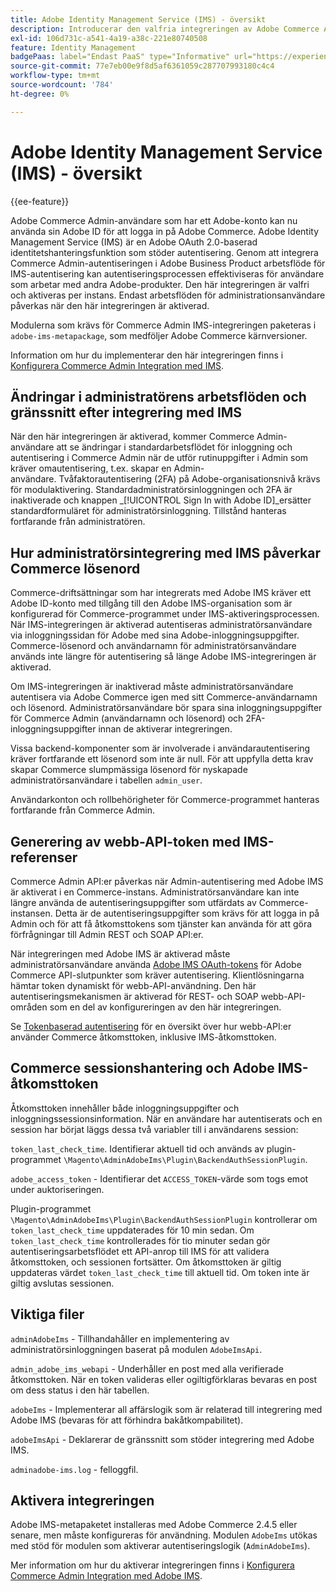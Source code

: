 ```yaml
---
title: Adobe Identity Management Service (IMS) - översikt
description: Introducerar den valfria integreringen av Adobe Commerce Admin-inloggningar med Adobe IMS
exl-id: 106d731c-a541-4a19-a38c-221e80740508
feature: Identity Management
badgePaas: label="Endast PaaS" type="Informative" url="https://experienceleague.adobe.com/en/docs/commerce/user-guides/product-solutions" tooltip="Gäller endast Adobe Commerce i molnprojekt (Adobe-hanterad PaaS-infrastruktur) och lokala projekt."
source-git-commit: 77e7eb00e9f8d5af6361059c287707993180c4c4
workflow-type: tm+mt
source-wordcount: '784'
ht-degree: 0%

---
```


# Adobe Identity Management Service (IMS) - översikt

{{ee-feature}}

Adobe Commerce Admin-användare som har ett Adobe-konto kan nu använda sin Adobe ID för att logga in på Adobe Commerce. Adobe Identity Management Service (IMS) är en Adobe OAuth 2.0-baserad identitetshanteringsfunktion som stöder autentisering. Genom att integrera Commerce Admin-autentiseringen i Adobe Business Product arbetsflöde för IMS-autentisering kan autentiseringsprocessen effektiviseras för användare som arbetar med andra Adobe-produkter. Den här integreringen är valfri och aktiveras per instans. Endast arbetsflöden för administrationsanvändare påverkas när den här integreringen är aktiverad. 

Modulerna som krävs för Commerce Admin IMS-integreringen paketeras i `adobe-ims-metapackage`, som medföljer Adobe Commerce kärnversioner.

Information om hur du implementerar den här integreringen finns i [Konfigurera Commerce Admin Integration med IMS](./adobe-ims-config.md).

## Ändringar i administratörens arbetsflöden och gränssnitt efter integrering med IMS

När den här integreringen är aktiverad, kommer Commerce Admin-användare att se ändringar i standardarbetsflödet för inloggning och autentisering i Commerce Admin när de utför rutinuppgifter i Admin som kräver omautentisering, t.ex. skapar en Admin-användare. Tvåfaktorautentisering (2FA) på Adobe-organisationsnivå krävs för modulaktivering. Standardadministratörsinloggningen och 2FA är inaktiverade och knappen _[!UICONTROL Sign In with Adobe ID]_ersätter standardformuläret för administratörsinloggning. Tillstånd hanteras fortfarande från administratören.

## Hur administratörsintegrering med IMS påverkar Commerce lösenord

Commerce-driftsättningar som har integrerats med Adobe IMS kräver ett Adobe ID-konto med tillgång till den Adobe IMS-organisation som är konfigurerad för Commerce-programmet under IMS-aktiveringsprocessen.  När IMS-integreringen är aktiverad autentiseras administratörsanvändare via inloggningssidan för Adobe med sina Adobe-inloggningsuppgifter. Commerce-lösenord och användarnamn för administratörsanvändare används inte längre för autentisering så länge Adobe IMS-integreringen är aktiverad.

Om IMS-integreringen är inaktiverad måste administratörsanvändare autentisera via Adobe Commerce igen med sitt Commerce-användarnamn och lösenord. Administratörsanvändare bör spara sina inloggningsuppgifter för Commerce Admin (användarnamn och lösenord) och 2FA-inloggningsuppgifter innan de aktiverar integreringen.

Vissa backend-komponenter som är involverade i användarautentisering kräver fortfarande ett lösenord som inte är null. För att uppfylla detta krav skapar Commerce slumpmässiga lösenord för nyskapade administratörsanvändare i tabellen `admin_user`.

Användarkonton och rollbehörigheter för Commerce-programmet hanteras fortfarande från Commerce Admin.


## Generering av webb-API-token med IMS-referenser

Commerce Admin API:er påverkas när Admin-autentisering med Adobe IMS är aktiverat i en Commerce-instans. Administratörsanvändare kan inte längre använda de autentiseringsuppgifter som utfärdats av Commerce-instansen. Detta är de autentiseringsuppgifter som krävs för att logga in på Admin och för att få åtkomsttokens som tjänster kan använda för att göra förfrågningar till Admin REST och SOAP API:er.

När integreringen med Adobe IMS är aktiverad måste administratörsanvändare använda [Adobe IMS OAuth-tokens](https://developer.adobe.com/developer-console/docs/guides/authentication/OAuthIntegration/) för Adobe Commerce API-slutpunkter som kräver autentisering. Klientlösningarna hämtar token dynamiskt för webb-API-användning. Den här autentiseringsmekanismen är aktiverad för REST- och SOAP webb-API-områden som en del av konfigureringen av den här integreringen.

Se [Tokenbaserad autentisering](https://developer.adobe.com/commerce/webapi/get-started/authentication/gs-authentication-token/) för en översikt över hur webb-API:er använder Commerce åtkomsttoken, inklusive IMS-åtkomsttoken.

## Commerce sessionshantering och Adobe IMS-åtkomsttoken

Åtkomsttoken innehåller både inloggningsuppgifter och inloggningssessionsinformation. När en användare har autentiserats och en session har börjat läggs dessa två variabler till i användarens session:

`token_last_check_time`. Identifierar aktuell tid och används av plugin-programmet `\Magento\AdminAdobeIms\Plugin\BackendAuthSessionPlugin`.

`adobe_access_token` - Identifierar det `ACCESS_TOKEN`-värde som togs emot under auktoriseringen.

Plugin-programmet `\Magento\AdminAdobeIms\Plugin\BackendAuthSessionPlugin` kontrollerar om `token_last_check_time` uppdaterades för 10 min sedan. Om `token_last_check_time` kontrollerades för tio minuter sedan gör autentiseringsarbetsflödet ett API-anrop till IMS för att validera åtkomsttoken, och sessionen fortsätter. Om åtkomsttoken är giltig uppdateras värdet `token_last_check_time` till aktuell tid. Om token inte är giltig avslutas sessionen.

## Viktiga filer

`adminAdobeIms` - Tillhandahåller en implementering av administratörsinloggningen baserat på modulen `AdobeImsApi`.

`admin_adobe_ims_webapi` - Underhåller en post med alla verifierade åtkomsttoken. När en token valideras eller ogiltigförklaras bevaras en post om dess status i den här tabellen.

`adobeIms` - Implementerar all affärslogik som är relaterad till integrering med Adobe IMS (bevaras för att förhindra bakåtkompabilitet).

`adobeImsApi` - Deklarerar de gränssnitt som stöder integrering med Adobe IMS.

`adminadobe-ims.log` - felloggfil.

## Aktivera integreringen

Adobe IMS-metapaketet installeras med Adobe Commerce 2.4.5 eller senare, men måste konfigureras för användning. Modulen `AdobeIms` utökas med stöd för modulen som aktiverar autentiseringslogik (`AdminAdobeIms`).

Mer information om hur du aktiverar integreringen finns i [Konfigurera Commerce Admin Integration med Adobe IMS](./adobe-ims-config.md).

